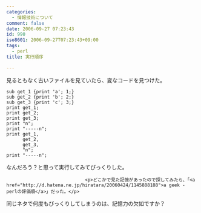 ```yaml
---
categories:
  - 情報技術について
comment: false
date: 2006-09-27 07:23:43
id: 990
iso8601: 2006-09-27T07:23:43+09:00
tags:
  - perl
title: 実行順序

---
```


<div class="entry-body">
                                 <p>見るともなく古いファイルを見ていたら、変なコードを見つけた。</p>

<pre><code>sub get_1 {print 'a'; 1;}
sub get_2 {print 'b'; 2;}
sub get_3 {print 'c'; 3;}
print get_1;
print get_2;
print get_3;
print "n";
print "-----n";
print get_1,
      get_2,
      get_3,
      "n";
print "-----n";</code></pre>

<p>なんだろう？と思って実行してみてびっくりした。</p>
                              
                                 <p>どこかで見た記憶があったので探してみたら、「<a href="http://d.hatena.ne.jp/hiratara/20060424/1145888188">a geek - perlの評価順</a>」だった。</p>

<p>同じネタで何度もびっくりしてしまうのは、記憶力の欠如ですか？</p>
                              </div>
    	